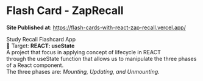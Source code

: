 # Flash Card - ZapRecall 
**Site Published at**: https://flash-cards-with-react-zap-recall.vercel.app/


Study Recall Flashcard App</br>
🎯 Target: **REACT: useState**</br>
A project that focus in applying concept of lifecycle in REACT </br>
through the useState function that allows us to manipulate the three phases of a React component. </br>
The three phases are: *Mounting, Updating, and Unmounting.*
